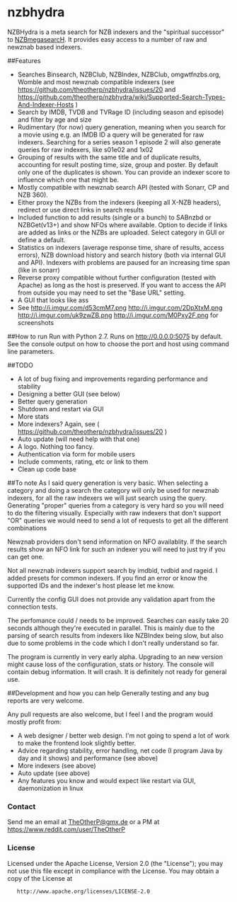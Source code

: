 # nzbhydra
NZBHydra is a meta search for NZB indexers and the "spiritual successor" to [NZBmegasearcH](https://github.com/pillone/usntssearch). It provides easy access to a number of raw and newznab based indexers.


##Features
* Searches Binsearch, NZBClub, NZBIndex, NZBClub, omgwtfnzbs.org, Womble and most newznab compatible indexers (see https://github.com/theotherp/nzbhydra/issues/20 and https://github.com/theotherp/nzbhydra/wiki/Supported-Search-Types-And-Indexer-Hosts )
* Search by IMDB, TVDB and TVRage ID (including season and episode) and filter by age and size
* Rudimentary (for now) query generation, meaning when you search for a movie using e.g. an IMDB ID a query will be generated for raw indexers. Searching for a series season 1 episode 2 will also generate queries for raw indexers, like s01e02 and 1x02
* Grouping of results with the same title and of duplicate results, accounting for result posting time, size, group and poster. By default only one of the duplicates is shown. You can provide an indexer score to influence which one that might be.
* Mostly compatible with newznab search API (tested with Sonarr, CP and NZB 360).
* Either proxy the NZBs from the indexers (keeping all X-NZB headers), redirect or use direct links in search results
* Included function to add results (single or a bunch) to SABnzbd or NZBGet(v13+) and show NFOs where available. Option to decide if links are added as links or the NZBs are uploaded. Select category in GUI or define a default.
* Statistics on indexers (average response time, share of results, access errors), NZB download history and search history (both via internal GUI and API). Indexers with problems are paused for an increasing time span (like in sonarr)
* Reverse proxy compatible without further configuration (tested with Apache) as long as the host is preserved. If you want to access the API from outside you may need to set the "Base URL" setting.
* A GUI that looks like ass
* See http://i.imgur.com/d53cmM7.png http://i.imgur.com/2DpXtxM.png http://i.imgur.com/uk9zwZB.png http://i.imgur.com/M0Pxy2F.png for screenshots

##How to run
Run with Python 2.7. Runs on http://0.0.0.0:5075 by default. See the console output on how to choose the port and host using command line parameters.

##TODO
* A lot of bug fixing and improvements regarding performance and stability
* Designing a better GUI (see below)
* Better query generation
* Shutdown and restart via GUI
* More stats
* More indexers? Again, see ( https://github.com/theotherp/nzbhydra/issues/20 )
* Auto update (will need help with that one)
* A logo. Nothing too fancy.
* Authentication via form for mobile users
* Include comments, rating, etc or link to them 
* Clean up code base


##To note
As I said query generation is very basic. When selecting a category and doing a search the category will only be used for newznab indexers, for all the raw indexers we will just search using the query. Generating "proper" queries from a category is very hard so you will need to do the filtering visually. Especially with raw indexers that don't support "OR" queries we would need to send a lot of requests to get all the different combinations

Newznab providers don't send information on NFO availablity. If the search results show an NFO link for such an indexer you will need to just try if you can get one.

Not all newznab indexers support search by imdbid, tvdbid and rageid. I added presets for common indexers. If you find an error or know the supported IDs and the indexer's host please let me know. 

Currently the config GUI does not provide any validation apart from the connection tests.

The perfomance could / needs to be improved. Searches can easily take 20 seconds although they're executed in parallel. This is mainly due to the parsing of search results from indexers like NZBIndex being slow, but also due to some problems in the code which I don't really understand so far.

The program is currently in very early alpha. Upgrading to an new version might cause loss of the configuration, stats or history. The console will contain debug information. It will crash. It is definitely not ready for general use.

##Development and how you can help
Generally testing and any bug reports are very welcome.

Any pull requests are also welcome, but I feel I and the program would mostly profit from:
* A web designer / better web design. I'm not going to spend a lot of work to make the frontend look slightly better. 
* Advice regarding stability, error handling, net code (I program Java by day and it shows) and performance (see above)
* More indexers (see above)
* Auto update (see above)
* Any features you know and would expect like restart via GUI, daemonization in linux

### Contact ###
Send me an email at TheOtherP@gmx.de or a PM at https://www.reddit.com/user/TheOtherP

### License ###
   Licensed under the Apache License, Version 2.0 (the "License");
   you may not use this file except in compliance with the License.
   You may obtain a copy of the License at

       http://www.apache.org/licenses/LICENSE-2.0
